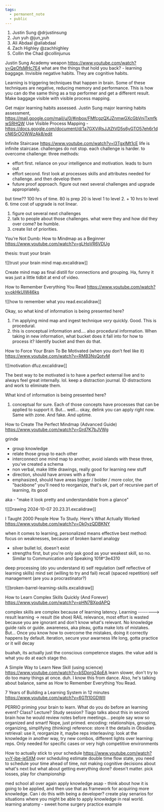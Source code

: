 ```yaml
---
tags:
  - permanent_note
  - public
---
```

1. Justin Sung @drjustinsung
2. Jun yuh @jun_yuh
3. Ali Abdaal @aliabdaal
4. Zach Highley @zachhighley
5. Collin the Chad @collinjunus

Justin Sung
Academy weapon
https://www.youtube.com/watch?v=QeOfsMHc7E4
what are the things that hold you back? - learning baggage. Invisible negative habits. They are cognitive habits.

Learning is triggering techniques that happen in brain. Some of these techniques are negative, reducing memory and performance. This is how you can do the same thing as a top performer and get a different result. Make baggage visible with visible process mapping.

Get major learning habits assessed. Justin Sung major learning habits assessment, https://mail.google.com/mail/u/0/#inbox/FMfcgzQXJZnmwGXcGbVnjTxmfkwSRHQW
Use Visible Process Mapping - https://docs.google.com/document/d/1a7GXViRsJJtZtVD5s6yGTO57eh6r1dcN6SrOOWWzAk8/edit

Infinite Staircase
https://www.youtube.com/watch?v=l3TgxIMt1cE
life is infinite staircase. challenges do not stop. each challenge is harder.
to overcome challenge: three methods: 
- effort first. reliance on your intelligence and motivation. leads to burn out
- effort second. first look at processes skills and attributes needed for challenge. and then develop them
- future proof approach. figure out next several challenges and upgrade appropriately.

but time?? 100 hrs of time. 80 is prep 20 is level 1 to level 2. + 10 hrs to level 6. time cost of upgrade is not linear.

1. figure out several next challenges
2. talk to people about those challenges. what were they and how did they over come? be humble.
3. create list of priorities.

You’re Not Dumb: How to Mindmap as a Beginner
https://www.youtube.com/watch?v=gLHqVR6VDUg

thesis: trust your brain

![[trust your brain mind map.excalidraw]]

Create mind map as final distill for connections and grouping. Ha, funny it was just a little tidbit at end of video.

How to Remember Everything You Read
https://www.youtube.com/watch?v=okHkUIW46ks

![[how to remember what you read.excalidraw]]

Okay, so what kind of information is being presented here?
1. I'm applying mind map and ingest technique *very* quickly. Good. This is procedural.
2. this is conceptual information and.... also procedural information. When taking in new information, what bucket does it fall into for how to process it? Identify bucket and then do that.

How to Force Your Brain To Be Motivated (when you don’t feel like it)
https://www.youtube.com/watch?v=RMB3NsQotvM

![[motivation dfuz.excalidraw]]

The best way to be motivated is to have a perfect external live and to always feel great internally. lol.
keep a distraction journal. ID distractions and work to eliminate them.

What kind of information is being presented here?
1. conceptual for sure. Each of those concepts have processes that can be applied to support it. But... well... okay, delink you can apply right now. Same with zone. And fake. And uptime.

How to Create The Perfect Mindmap (Advanced Guide)
https://www.youtube.com/watch?v=Grd7K7bJVWg

grinde
- group knowledge
- relate those group to each other
- interconnect one mind map to another, avoid islands
with these three, you've created a schema
- non verbal, make little drawings, really good for learning new stuff
- direction, should have arrows with a flow
- emphasized, should have areas bigger / bolder / more color, the "backbone" you'll need to reorganize, that's ok, part of recursive part of learning, its good

aka - "make it look pretty and understandable from a glance"

![[Drawing 2024-10-07 20.23.31.excalidraw]]

I Taught 2000 People How To Study. Here's What Actually Worked
https://www.youtube.com/watch?v=Ok0yzQDBKNY

when it comes to learning, personalized means effective
best method: focus on weaknesses, because of broken barrel analogy
- silver bullet lol, doesn't exist
- strengths first, but you're only ask good as your weakest skill, so no. Similar to Communication and Speaking 101#^3e4310

deep processing (do you understand it)
self regulation (self reflective of learning skills)
mind set (willing to try and fail)
recall (spaced repetition)
self management (are you a procrastinator?)

![[broken-barrel-learning-skills.excalidraw]]

How to Learn Complex Skills Quickly (And Forever)
https://www.youtube.com/watch?v=pHN7BXpdAPQ

complex skills are complex because of learning latency. 
Learning --------> result 
learning -> result (tie shoe)
RAIL
relevance, most effort is wasted because you are ignorant and don't know what's relevant. No knowledge guide rails or guide.
awareness, aka pleau, gotta make lots of mistakes. But...
Once you know how to overcome the mistakes, doing it correctly happens by default.
iteration, secure your awarness
life long, gotta practice or it will decay

buahah, its actually just the conscious competence stages. the value add is what you do at each stage tho.

A Simple Way to Learn New Skill (using science)
https://www.youtube.com/watch?v=bSDprg24pEA
learn slower, don't try to do too many things at once. duh. I know this from dance. Also, he's talking about balance, same as How to Remember Everything You Read.

7 Years of Building a Learning System in 12 minutes
https://www.youtube.com/watch?v=6GTt10GDWII

PERRIO
priming your brain to learn. What do you do before an learning event? Class? Lecture? Study session? Tiago talks about this in second brain how he would review notes before meetings... people say wow so organized and smart! Nope, just primed.
encoding: relationships, grouping, organizing, simplifying (thinking)
reference: store it the details in Obsidian
retrieval: use it, reorganize it, maybe reps
interleaving: look at the knowledge in another way, try new combos, different lights
over learning: reps. Only needed for specific cases or very high competitive environments 

How to actually stick to your schedule
https://www.youtube.com/watch?v=Y-jbe-je5XM
over scheduling
estimate double time
flow state, you need to schedule your time ahead of time, not making cognitive decisions about what's next
but what about getting everything done? doesn't matter.
pick losses, play for championship

med school all over again
apply knowledge asap - think about how it is going to be applied, and then use that as framework for acquiring more knowledge. Can i do this with being a developer?
create play senarios for situations where you might be able to apply knowledge in real world. learning anatomy - sweet home surgery practice example